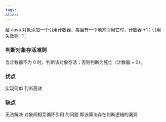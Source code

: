 ```yaml
---
tags: 
alias:
---
```


给 Java 对象添加一个引用计数器，每当有一个地方引用它时，计数器 +1；引用失效则 -1；
### 判断对象存活准则
当计数器不为 0 时，判断该对象存活；否则判断为死亡（计数器 = 0）。

### 优点
实现简单
判断高效
### 缺点
无法解决 对象间相互循环引用 的问题
即该算法存在判断逻辑的漏洞
